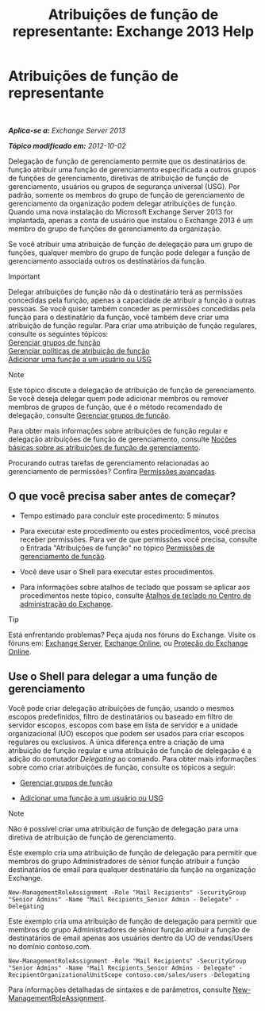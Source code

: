 ﻿---
title: 'Atribuições de função de representante: Exchange 2013 Help'
TOCTitle: Atribuições de função de representante
ms:assetid: ed2d00d9-90c9-49dc-ab8a-cd791569aeed
ms:mtpsurl: https://technet.microsoft.com/pt-br/library/Dd351237(v=EXCHG.150)
ms:contentKeyID: 50486943
ms.date: 05/22/2018
mtps_version: v=EXCHG.150
ms.translationtype: MT
---

# Atribuições de função de representante

 

_**Aplica-se a:** Exchange Server 2013_

_**Tópico modificado em:** 2012-10-02_

Delegação de função de gerenciamento permite que os destinatários de função atribuir uma função de gerenciamento especificada a outros grupos de funções de gerenciamento, diretivas de atribuição de função de gerenciamento, usuários ou grupos de segurança universal (USG). Por padrão, somente os membros do grupo de função de gerenciamento de gerenciamento da organização podem delegar atribuições de função. Quando uma nova instalação do Microsoft Exchange Server 2013 for implantada, apenas a conta de usuário que instalou o Exchange 2013 é um membro do grupo de funções de gerenciamento da organização.

Se você atribuir uma atribuição de função de delegação para um grupo de funções, qualquer membro do grupo de função pode delegar a função de gerenciamento associada outros os destinatários da função.


> [!IMPORTANT]
> Delegar atribuições de função não dá o destinatário terá as permissões concedidas pela função, apenas a capacidade de atribuir a função a outras pessoas. Se você quiser também conceder as permissões concedidas pela função para o destinatário da função, você também deve criar uma atribuição de função regular. Para criar uma atribuição de função regulares, consulte os seguintes tópicos:<BR><A href="manage-role-groups-exchange-2013-help.md">Gerenciar grupos de função</A><BR><A href="manage-role-assignment-policies-exchange-2013-help.md">Gerenciar políticas de atribuição de função</A><BR><A href="add-a-role-to-a-user-or-usg-exchange-2013-help.md">Adicionar uma função a um usuário ou USG</A>




> [!NOTE]
> Este tópico discute a delegação de atribuição de função de gerenciamento. Se você deseja delegar quem pode adicionar membros ou remover membros de grupos de função, que é o método recomendado de delegação, consulte <A href="manage-role-groups-exchange-2013-help.md">Gerenciar grupos de função</A>.



Para obter mais informações sobre atribuições de função regular e delegação atribuições de função de gerenciamento, consulte [Noções básicas sobre as atribuições de função de gerenciamento](understanding-management-role-assignments-exchange-2013-help.md).

Procurando outras tarefas de gerenciamento relacionadas ao gerenciamento de permissões? Confira [Permissões avançadas](advanced-permissions-exchange-2013-help.md).

## O que você precisa saber antes de começar?

  - Tempo estimado para concluir este procedimento: 5 minutos

  - Para executar este procedimento ou estes procedimentos, você precisa receber permissões. Para ver de que permissões você precisa, consulte o Entrada "Atribuições de função" no tópico [Permissões de gerenciamento de função](role-management-permissions-exchange-2013-help.md).

  - Você deve usar o Shell para executar estes procedimentos.

  - Para informações sobre atalhos de teclado que possam se aplicar aos procedimentos neste tópico, consulte [Atalhos de teclado no Centro de administração do Exchange](keyboard-shortcuts-in-the-exchange-admin-center-exchange-online-protection-help.md).


> [!TIP]
> Está enfrentando problemas? Peça ajuda nos fóruns do Exchange. Visite os fóruns em: <A href="https://go.microsoft.com/fwlink/p/?linkid=60612">Exchange Server</A>, <A href="https://go.microsoft.com/fwlink/p/?linkid=267542">Exchange Online</A>, ou <A href="https://go.microsoft.com/fwlink/p/?linkid=285351">Proteção do Exchange Online</A>.



## Use o Shell para delegar a uma função de gerenciamento

Você pode criar delegação atribuições de função, usando o mesmos escopos predefinidos, filtro de destinatários ou baseado em filtro de servidor escopos, escopos com base em lista de servidor e a unidade organizacional (UO) escopos que podem ser usados para criar escopos regulares ou exclusivos. A única diferença entre a criação de uma atribuição de função regular e uma atribuição de função de delegação é a adição do comutador *Delegating* ao comando. Para obter mais informações sobre como criar atribuições de função, consulte os tópicos a seguir:

  - [Gerenciar grupos de função](manage-role-groups-exchange-2013-help.md)

  - [Adicionar uma função a um usuário ou USG](add-a-role-to-a-user-or-usg-exchange-2013-help.md)


> [!NOTE]
> Não é possível criar uma atribuição de função de delegação para uma diretiva de atribuição de função de gerenciamento.



Este exemplo cria uma atribuição de função de delegação para permitir que membros do grupo Administradores de sênior função atribuir a função destinatários de email para qualquer destinatário da função na organização Exchange.

    New-ManagementRoleAssignment -Role "Mail Recipients" -SecurityGroup "Senior Admins" -Name "Mail Recipients_Senior Admin - Delegate" -Delegating

Este exemplo cria uma atribuição de função de delegação para permitir que membros do grupo Administradores de sênior função atribuir a função de destinatários de email apenas aos usuários dentro da UO de vendas/Users no domínio contoso.com.

    New-ManagementRoleAssignment -Role "Mail Recipients" -SecurityGroup "Senior Admins" -Name "Mail Recipients_Senior Admins - Delegate" -RecipientOrganizationalUnitScope contoso.com/sales/users -Delegating

Para informações detalhadas de sintaxes e de parâmetros, consulte [New-ManagementRoleAssignment](https://technet.microsoft.com/pt-br/library/dd335193\(v=exchg.150\)).

